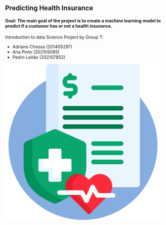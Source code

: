 ## **Predicting Health Insurance**
#### **Goal:** The main goal of the project is to create a machine learning model to predict if a customer has or not a health insurance.

Introduction to data Science Project by Group T:
- Adriano Chessa (201405297)
- Ana Pinto (202105085)
- Pedro Leitão (202107852)

![Health_Insurance](110m_cultural/hi.png)
